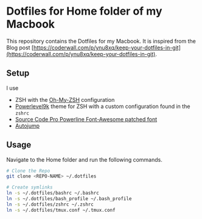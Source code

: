 # Dotfiles for Home folder of my Macbook

This repository contains the Dotfiles for my Macbook. It is inspired from the Blog post [https://coderwall.com/p/ynu8xq/keep-your-dotfiles-in-git](https://coderwall.com/p/ynu8xq/keep-your-dotfiles-in-git).

## Setup

I use

* ZSH with the [Oh-My-ZSH](https://github.com/robbyrussell/oh-my-zsh) configuration
* [Powerlevel9k](https://github.com/bhilburn/powerlevel9k) theme for ZSH with a custom configuration found in the `zshrc`
* [Source Code Pro Powerline Font-Awesome patched font](https://github.com/gabrielelana/awesome-terminal-fonts/raw/patching-strategy/patched/SourceCodePro%2BPowerline%2BAwesome%2BRegular.ttf)
* [Autojump](https://github.com/wting/autojump)

## Usage

Navigate to the Home folder and run the following commands.

```bash
# Clone the Repo
git clone <REPO-NAME> ~/.dotfiles

# Create symlinks
ln -s ~/.dotfiles/bashrc ~/.bashrc
ln -s ~/.dotfiles/bash_profile ~/.bash_profile
ln -s ~/.dotfiles/zshrc ~/.zshrc
ln -s ~/.dotfiles/tmux.conf ~/.tmux.conf
```
